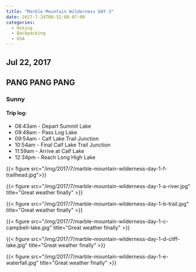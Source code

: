 ```yaml
---
title: "Marble Mountain Wilderness DAY 3"
date: 2017-7-24T08:32:08-07:00
categories:
  - Hiking
  - Backpacking
  - USA
---
```

## Jul 22, 2017
## PANG PANG PANG
### Sunny

#### Trip log:


* 08:43am - Depart Summit Lake
* 09:48am - Pass Log Lake
* 09:54am - Calf Lake Trail Junction
* 10:54am - Final Calf Lake Trail Junction
* 11:59am - Arrive at Calf Lake
* 12:34pm - Reach Long High Lake

{{< figure src="/img/2017/7/marble-mountain-wilderness-day-1-f-trailhead.jpg">}}

<!--more-->

{{< figure src="/img/2017/7/marble-mountain-wilderness-day-1-a-river.jpg"  title="Great weather finally" >}}

{{< figure src="/img/2017/7/marble-mountain-wilderness-day-1-b-trail.jpg"  title="Great weather finally" >}}

{{< figure src="/img/2017/7/marble-mountain-wilderness-day-1-c-campbell-lake.jpg"  title="Great weather finally" >}}

{{< figure src="/img/2017/7/marble-mountain-wilderness-day-1-d-cliff-lake.jpg"  title="Great weather finally" >}}

{{< figure src="/img/2017/7/marble-mountain-wilderness-day-1-e-waterfall.jpg"  title="Great weather finally" >}}
